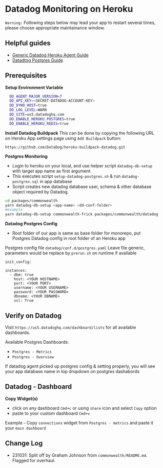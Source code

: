 # Datadog Monitoring on Heroku

<!-- Break out to Databog Monitoring readme -->

`Warning:` Following steps below may lead your app to restart several times, please choose appropriate maintainance window.

## Helpful guides

- [Generic Datadog Heroku Agent Guide](https://docs.datadoghq.com/agent/basic_agent_usage/heroku/)
- [Datadtog Postgres Guide](
https://docs.datadoghq.com/database_monitoring/guide/heroku-postgres/#pagetitle)

## Prerequisites

**Setup Environment Variable**

```bash
  DD_AGENT_MAJOR_VERSION=7
  DD_API_KEY=<SECRET-DATADOG-ACCOUNT-KEY>
  DD_DYNO_HOST=true
  DD_LOG_LEVEL=WARN
  DD_SITE=us5.datadoghq.com
  DD_ENABLE_HEROKU_POSTGRES=true
  DD_ENABLE_HEROKU_REDIS=true
```

**Install Datadog Buildpack**
This can be done by copying the following URL on Heroku App settings page using `Add Buildpack` button:

```
https://github.com/DataDog/heroku-buildpack-datadog.git
```

**Postgres Monitoring**

- Login to heroku on your local, and use helper script `datadog-db-setup` with target app name as first argument
- This executes script `setup-datadog-postgres.sh` & run `datadog-postgres.sql` in app database
- Script creates new datadog database user, schema & other database object required by Datadog.

```bash
cd packages/commonwealth
yarn datadog-db-setup <app-name> <dd-conf-folder>
#example
yarn datadog-db-setup commonwealth-frick packages/commonwealth/datadog
```

**Datadog Postgres Config**

- Root folder of our app is same as base folder for monorepo, put Postgres Datadog config in root folder of an Heroku app

Postgres config file `datadog/conf.d/postgres.yaml`
Leave file generic, parameters would be replace by `prerun.sh` on runtime if available

```
init_config:

instances:
  - dbm: true
    host: <YOUR HOSTNAME>
    port: <YOUR PORT>
    username: <YOUR USERNAME>
    password: <YOUR PASSWORD>
    dbname: <YOUR DBNAME>
    ssl: True
```

## Verify on Datadog

Visit `https://us5.datadoghq.com/dashboard/lists` for all available dashboards.

Available Postgres Dashboards:

- `Postgres - Metrics`
- `Postgres - Overview`

If datadog agent picked up postgres config & setting properly, you will see your app database name in top dropdown on postgres dashabords

## Datadog - Dashboard

**Copy Widget(s)**

- click on any dashboard `Cmd+c` or using `share` icon and select `Copy` option
- paste to your custom dashboard `Cmd+v`

Example - Copy `connections` widget from `Postgres - metrics` and paste it your `main dashboard`

## Change Log

- 231031: Split off by Graham Johnson from `commonwealth/README.md`. Flagged for overhaul.
